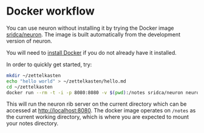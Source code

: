 # Docker workflow

You can use neuron without installing it by trying the Docker image [sridca/neuron](https://hub.docker.com/r/sridca/neuron). The image is built automatically from the development version of neuron. 

You will need to [install Docker](https://docs.docker.com/get-docker/) if you do not already have it installed.

In order to quickly get started, try:

```bash
mkdir ~/zettelkasten
echo "hello world" > ~/zettelkasten/hello.md 
cd ~/zettelkasten
docker run --rm -t -i -p 8080:8080 -v $(pwd):/notes sridca/neuron neuron rib -ws 0.0.0.0:8080
```

This will run the neuron rib server on the current directory which can be accessed at <http://localhost:8080>. The docker image operates on `/notes` as the current working directory, which is where you are expected to mount your notes directory.

